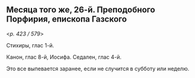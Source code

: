 
## Месяца того же, 26-й. Преподобного Порфирия, епископа Газского  

<*p. 423 / 579*>

Стихиры, глас 1-й. 

Канон, глас 8-й, Иосифа. 
Седален, глас 4-й. 

Это все выпевается заранее, если не случится в субботу или неделю.
